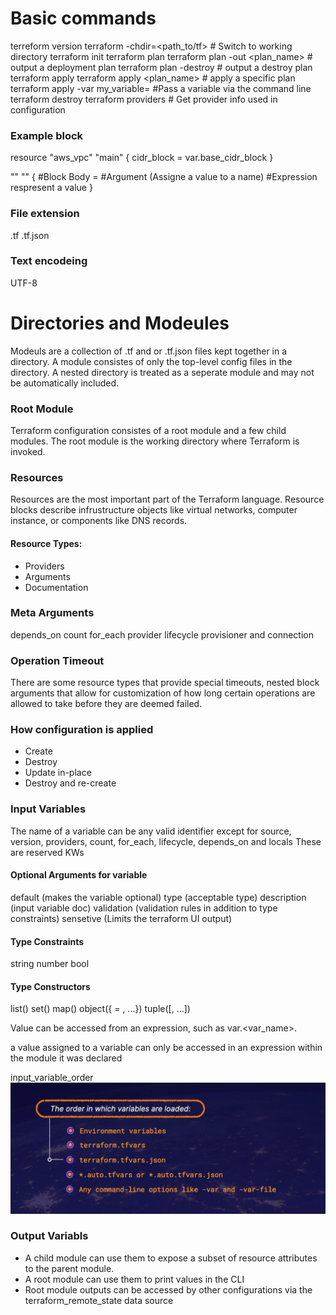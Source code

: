 # Basic commands
terreform version
terraform -chdir=<path_to/tf> <subcommand> # Switch to working directory
terraform init
terraform plan
    terraform plan -out <plan_name> # output a deployment plan
    terraform plan -destroy # output a destroy plan
terraform apply
    terraform apply <plan_name> # apply a specific plan
    terraform apply -var my_variable=<variable> #Pass a variable via the command line
terraform destroy
terraform providers # Get provider info used in configuration

### Example block
resource "aws_vpc" "main" {
    cidr_block = var.base_cidr_block
}

<BLOCK TYPE> "<BLOCK LABEL>" "<BLOCK LABEL>" {
    #Block Body
    <IDENTIFIER> = <EXPRESSION> #Argument (Assigne a value to a name)
    #Expression respresent a value
}

### File extension
.tf
.tf.json

### Text encodeing
UTF-8

# Directories and Modeules
Modeuls are a collection of .tf and or .tf.json files kept together in a directory. A module consistes of only the top-level config files in the directory. A nested directory is treated as a seperate module and may not be automatically included. 

### Root Module
Terraform configuration consistes of a root module and a few child modules. The root module is the working directory where Terraform is invoked.

### Resources
Resources are the most important part of the Terraform language. Resource blocks describe infrustructure objects like virtual networks, computer instance, or components like DNS records.

#### Resource Types:
- Providers
- Arguments
- Documentation

### Meta Arguments
depends_on
count
for_each
provider
lifecycle
provisioner and connection

### Operation Timeout
There are some resource types that provide special timeouts, nested block arguments that allow for customization of how long certain operations are allowed to take before they are deemed failed.

### How configuration is applied
- Create
- Destroy
- Update in-place
- Destroy and re-create

### Input Variables
The name of a variable can be any valid identifier except for source, version, providers, count, for_each, lifecycle, depends_on and locals
These are reserved KWs

#### Optional Arguments for variable
default (makes the variable optional)
type (acceptable type)
description (input variable doc)
validation (validation rules in addition to type constraints)
sensetive (Limits the terraform UI output)

#### Type Constraints
string
number
bool

#### Type Constructors
list(<type>)
set(<type>)
map(<type>)
object({<attribute> = <type>, ...})
tuple([<type>, ...])

Value can be accessed from an expression, such as var.<var_name>.

a value assigned to a variable can only be accessed in an expression within the module it was declared

input_variable_order
![Input Variable order](input_variable_order.png "Input Variable")

### Output Variabls
- A child module can use them to expose a subset of resource attributes to the parent module.
- A root module can use them to print values in the CLI
- Root module outputs can be accessed by other configurations via the terraform_remote_state data source
